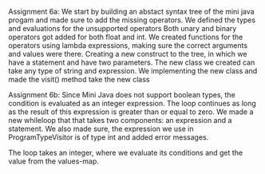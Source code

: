 Assignment 6a: We start by building an abstact syntax tree of the mini java progam and made sure to add the missing operators. 
We defined the types and evaluations for the unsupported operators Both unary and binary operators got added for both float and int. 
We created functions for the operators using lambda expressions, making sure the correct arguments and values were there. 
Creating a new construct to the tree, in which we have a statement and have two parameters. 
The new class we created can take any type of string and expression. 
We implementing the new class and made the visit() method take the new class

Assignment 6b:
Since Mini Java does not support boolean types, the condition is evaluated as an integer expression. 
The loop continues as long as the result of this expression is greater than or equal to zero.
We made a new whileloop that that takes two components: an expression and a statement.
We also made sure, the expression we use in ProgramTypeVisitor is of type int and added error messages.

The loop takes an integer, where we evaluate its conditions and get the value from the values-map.


